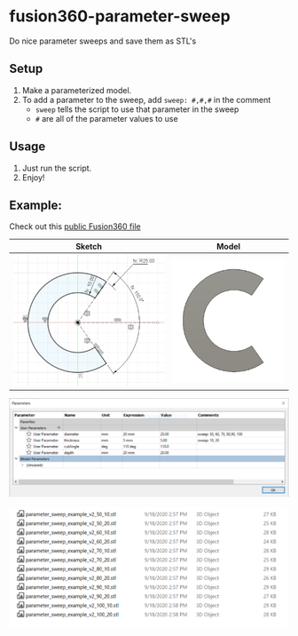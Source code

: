 # fusion360-parameter-sweep
Do nice parameter sweeps and save them as STL's

## Setup
1. Make a parameterized model.
2. To add a parameter to the sweep, add `sweep: #,#,#` in the comment
    - `sweep` tells the script to use that parameter in the sweep
    - `#` are all of the parameter values to use

## Usage
1. Just run the script.
2. Enjoy!

## Example:
Check out this [public Fusion360 file](https://a360.co/3ccKL1B)

Sketch | Model
:-------------------------:|:-------------------------:
![Image of Sketch](https://github.com/cbteeple/fusion360-parameter-sweep/raw/master/img/sketch.PNG)  |  ![Image of Model](https://github.com/cbteeple/fusion360-parameter-sweep/raw/master/img/model.PNG)


![Image of Parameters Window](https://github.com/cbteeple/fusion360-parameter-sweep/raw/master/img/parameter_box.PNG)

![Several Objects Saved](https://github.com/cbteeple/fusion360-parameter-sweep/raw/master/img/objects.PNG)
